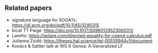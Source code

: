 ## Related papers
- signature language for SOGATs: https://dl.acm.org/doi/pdf/10.1145/3290315
- bicat TT Paige: https://doi.org/10.1017/S0960129523000312
- Laretto: https://iwilare.com/directed-equality-for-coend-calculus.pdf
- Julianna Zsidó: https://theses.hal.science/tel-00535944v1/document
- Kovács & Sattler talk at WG 6 Genoa: A Generalized LF

